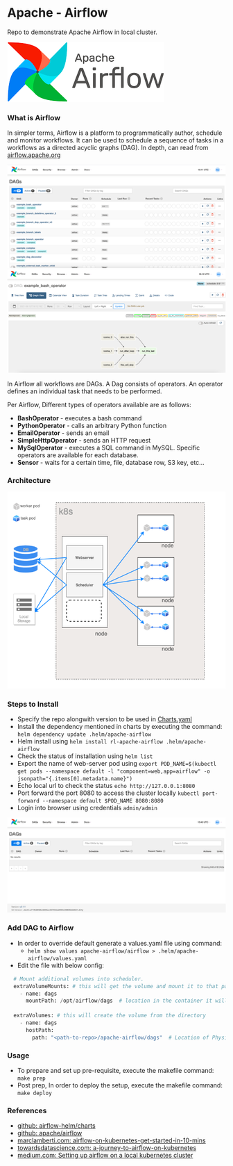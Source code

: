 # Apache - Airflow
Repo to demonstrate Apache Airflow in local cluster.

![logo.png](.images/logo.png)

### What is Airflow
In simpler terms, Airflow is a platform to programmatically author, schedule and monitor workflows.
It can be used to schedule a sequence of tasks in a workflows as a directed acyclic graphs (DAG).
In depth, can read from [airflow.apache.org](https://airflow.apache.org/)

![dags.png](.images/dags.png)
![dags_chart.png](.images/dags_chart.png)

In Airflow all workflows are DAGs. A Dag consists of operators. An operator defines an individual task that needs to be performed. 

Per Airflow, Different types of operators available are as follows:
- **BashOperator** - executes a bash command
- **PythonOperator** - calls an arbitrary Python function
- **EmailOperator** - sends an email
- **SimpleHttpOperator** - sends an HTTP request
- **MySqlOperator** - executes a SQL command in MySQL. Specific operators are available for each database.
- **Sensor** - waits for a certain time, file, database row, S3 key, etc…

### Architecture
![architecture.png](.images/architecture.png)


### Steps to Install
  - Specify the repo alongwith version to be used in [Charts.yaml](.helm/backup/Chart.yaml)
  - Install the dependency mentioned in charts by executing the command:
    `helm dependency update .helm/apache-airflow`
  - Helm install using `helm install rl-apache-airflow .helm/apache-airflow`
  - Check the status of installation using `helm list`
  - Export the name of web-server pod using `export POD_NAME=$(kubectl get pods --namespace default -l "component=web,app=airflow" -o jsonpath="{.items[0].metadata.name}")`
  - Echo local url to check the status `echo http://127.0.0.1:8080`
  - Port forward the port 8080 to access the cluster locally `kubectl port-forward --namespace default $POD_NAME 8080:8080`
  - Login into browser using credentials `admin/admin`

![airflow_login.png](.images/airflow_login.png)

### Add DAG to Airflow
  - In order to override default generate a values.yaml file using command:
    - `helm show values apache-airflow/airflow > .helm/apache-airflow/values.yaml`
  - Edit the file with below config:
```python  
  # Mount additional volumes into scheduler.
  extraVolumeMounts: # this will get the volume and mount it to that path in the container
    - name: dags
      mountPath: /opt/airflow/dags  # location in the container it will put the directory mentioned below.

  extraVolumes: # this will create the volume from the directory
    - name: dags
      hostPath:
        path: "<path-to-repo>/apache-airflow/dags"  # Location of Physical Dags
```

### Usage
  - To prepare and set up pre-requisite, execute the makefile  command: `make prep`
  - Post prep, In order to deploy the setup, execute the makefile command:  `make deploy`

### References
  - [github: airflow-helm/charts](https://github.com/airflow-helm/charts/tree/main/charts/airflow)
  - [github: apache/airflow](https://github.com/apache/airflow)
  - [marclamberti.com: airflow-on-kubernetes-get-started-in-10-mins](https://marclamberti.com/blog/airflow-on-kubernetes-get-started-in-10-mins/)  
  - [towardsdatascience.com: a-journey-to-airflow-on-kubernetes](https://towardsdatascience.com/a-journey-to-airflow-on-kubernetes-472df467f556)
  - [medium.com: Setting up airflow on a local kubernetes cluster](https://medium.com/uncanny-recursions/setting-up-airflow-on-a-local-kubernetes-cluster-using-helm-57eb0b73dc02)
